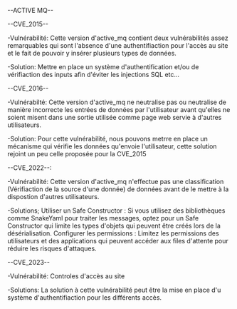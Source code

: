 --ACTIVE MQ--

--CVE_2015--

-Vulnérabilité:
Cette version d'active_mq contient deux vulnérabilités assez remarquables qui sont l'absence d'une authentifiaction pour l'accès au site et le fait de pouvoir y insérer plusieurs types de données.

-Solution:
Mettre en place un système d'authentification et/ou de vérifiaction des inputs afin d'éviter les injections SQL etc...

--CVE_2016--

-Vulnérabilté:
Cette version d'active_mq ne neutralise pas ou neutralise de manière incorrecte les entrées de données par l'utilisateur avant qu'elles ne soient misent dans une sortie utilisée comme page web servie à d'autres utilisateurs.

-Solution:
Pour cette vulnérabilité, nous pouvons metrre en place un mécanisme qui vérifie les données qu'envoie l'utilisateur, cette solution rejoint un peu celle proposée pour la CVE_2015

--CVE_2022--:

-Vulnérabilité:
Cette version d'active_mq n'effectue pas une classification (Vérifiaction de la source d'une donnée) de données avant de le mettre à la dispostion d'autres utilisateurs.

-Solutions;
Utiliser un Safe Constructor : Si vous utilisez des bibliothèques comme SnakeYaml pour traiter les messages, optez pour un Safe Constructor qui limite les types d'objets qui peuvent être créés lors de la désérialisation.
Configurer les permissions : Limitez les permissions des utilisateurs et des applications qui peuvent accéder aux files d'attente pour réduire les risques d'attaques.

--CVE_2023--

-Vulnérabilité:
Controles d'accès au site

-Solutions:
La solution à cette vulnérabilité peut être la mise en place d'u système d'authentifiaction pour les différents accès.
